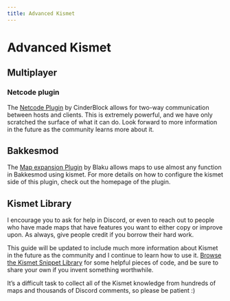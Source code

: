 ```yaml
---
title: Advanced Kismet
---
```

# Advanced Kismet

## Multiplayer

<!-- Netcode plugin by Cinderblock and events that can be synchronysed across players -->
### Netcode plugin

The [Netcode Plugin](https://bakkesplugins.com/plugins/view/166) by CinderBlock allows for two-way communication between hosts and clients. This is extremely powerful, and we have only scratched the surface of what it can do. Look forward to more information in the future as the community learns more about it.

## Bakkesmod

The [Map expansion Plugin](https://bakkesplugins.com/plugins/view/294) by Blaku allows maps to use almost any function in Bakkesmod using kismet. For more details on how to configure the kismet side of this plugin, check out the homepage of the plugin.

<!-- Only 1 Q if it was available. Maybe add it if it is interesting / used more???
## Programming

If you want to use kismet, but don't want to use the graphical interface in UDK you can also program kismet text to copy into UDK. The following community libraries are:

- Typescript: [kismet.ts](https://github.com/ghostrider-05/kismet.ts) by ghostrider-05
 -->

## Kismet Library

I encourage you to ask for help in Discord, or even to reach out to people who have made maps that have features you want to either copy or improve upon. As always, give people credit if you borrow their hard work.

This guide will be updated to include much more information about Kismet in the future as the community and I continue to learn how to use it. [Browse the Kismet Snippet Library](https://github.com/RocketLeagueMapmaking/Kismet) for some helpful pieces of code, and be sure to share your own if you invent something worthwhile.

It’s a difficult task to collect all of the Kismet knowledge from hundreds of maps and thousands of Discord comments, so please be patient :)
